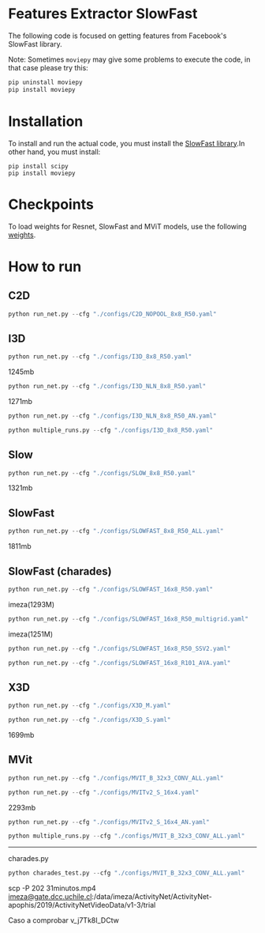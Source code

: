 # Features Extractor SlowFast

The following code is focused on getting features from Facebook's SlowFast library.

Note: Sometimes `moviepy` may give some problems to execute the code, in that case please try this:

```cmd
pip uninstall moviepy
pip install moviepy
```
# Installation

To install and run the actual code, you must install the [SlowFast library](https://github.com/facebookresearch/SlowFast/blob/main/INSTALL.md).In other hand, you must install:

```
pip install scipy
pip install moviepy
```

# Checkpoints

To load weights for Resnet, SlowFast and MViT models, use the following [weights](https://github.com/facebookresearch/SlowFast/blob/main/MODEL_ZOO.md).

# How to run

## C2D

```python
python run_net.py --cfg "./configs/C2D_NOPOOL_8x8_R50.yaml"
```

## I3D

```python
python run_net.py --cfg "./configs/I3D_8x8_R50.yaml"
```
1245mb


```python
python run_net.py --cfg "./configs/I3D_NLN_8x8_R50.yaml"
```
1271mb

```python
python run_net.py --cfg "./configs/I3D_NLN_8x8_R50_AN.yaml"
```

```python
python multiple_runs.py --cfg "./configs/I3D_8x8_R50.yaml"
```

## Slow

```python
python run_net.py --cfg "./configs/SLOW_8x8_R50.yaml"
```
1321mb

## SlowFast

```python
python run_net.py --cfg "./configs/SLOWFAST_8x8_R50_ALL.yaml"
```
1811mb

## SlowFast (charades)

```python
python run_net.py --cfg "./configs/SLOWFAST_16x8_R50.yaml"
```
imeza(1293M) 
```python
python run_net.py --cfg "./configs/SLOWFAST_16x8_R50_multigrid.yaml"
```
imeza(1251M)

```python
python run_net.py --cfg "./configs/SLOWFAST_16x8_R50_SSV2.yaml"
```

```python
python run_net.py --cfg "./configs/SLOWFAST_16x8_R101_AVA.yaml"
```

## X3D

```python
python run_net.py --cfg "./configs/X3D_M.yaml"
```

```python
python run_net.py --cfg "./configs/X3D_S.yaml"
```
1699mb
## MVit

```python
python run_net.py --cfg "./configs/MVIT_B_32x3_CONV_ALL.yaml"
```

```python
python run_net.py --cfg "./configs/MVITv2_S_16x4.yaml"
```
2293mb

```python
python run_net.py --cfg "./configs/MVITv2_S_16x4_AN.yaml"
```



```python
python multiple_runs.py --cfg "./configs/MVIT_B_32x3_CONV_ALL.yaml"
```

---

charades.py

```python
python charades_test.py --cfg "./configs/MVIT_B_32x3_CONV_ALL.yaml"
```

scp -P 202 31minutos.mp4 imeza@gate.dcc.uchile.cl:/data/imeza/ActivityNet/ActivityNet-apophis/2019/ActivityNetVideoData/v1-3/trial

Caso a comprobar
v_j7Tk8I_DCtw